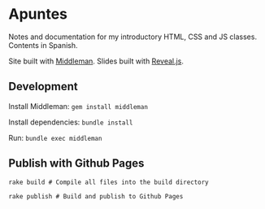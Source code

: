 # Apuntes

Notes and documentation for my introductory HTML, CSS and JS classes. Contents in Spanish.

Site built with <a href="https://middlemanapp.com/">Middleman</a>. Slides built with <a href="https://github.com/hakimel/reveal.js">Reveal.js</a>.

## Development

Install Middleman: `gem install middleman`

Install dependencies: `bundle install`

Run: `bundle exec middleman`

## Publish with Github Pages

`rake build # Compile all files into the build directory`

`rake publish # Build and publish to Github Pages`
